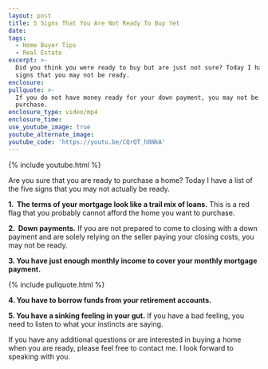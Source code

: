 ```yaml
---
layout: post
title: 5 Signs That You Are Not Ready To Buy Yet
date:
tags:
  - Home Buyer Tips
  - Real Estate
excerpt: >-
  Did you think you were ready to buy but are just not sure? Today I have five
  signs that you may not be ready.
enclosure:
pullquote: >-
  If you do not have money ready for your down payment, you may not be ready to
  purchase.
enclosure_type: video/mp4
enclosure_time:
use_youtube_image: true
youtube_alternate_image:
youtube_code: 'https://youtu.be/CQrQT_h8NkA'
---
```


{% include youtube.html %}

Are you sure that you are ready to purchase a home? Today I have a list of the five signs that you may not actually be ready.

**1. &nbsp;The terms of your mortgage look like a trail mix of loans.** This is a red flag that you probably cannot afford the home you want to purchase.

**2. &nbsp;Down payments.** If you are not prepared to come to closing with a down payment and are solely relying on the seller paying your closing costs, you may not be ready.

**3. You have just enough monthly income to cover your monthly mortgage payment.**

{% include pullquote.html %}

**4. You have to borrow funds from your retirement accounts.**

**5. You have a sinking feeling in your gut.** If you have a bad feeling, you need to listen to what your instincts are saying.

If you have any additional questions or are interested in buying a home when you are ready, please feel free to contact me. I look forward to speaking with you.